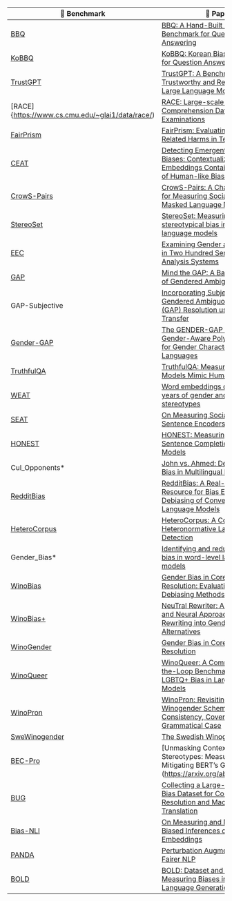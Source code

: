 | 🌟 **Benchmark** | 📜 **Paper** | ⚠️ **Risk** | 📌 **Subrisk** |
|------------------|-------------|-------------|----------------|
| [BBQ](https://github.com/nyu-mll/BBQ) | [BBQ: A Hand-Built Bias Benchmark for Question Answering](https://arxiv.org/abs/2110.08193) | Fairness | Output bias |
| [KoBBQ](https://jinjh0123.github.io/KoBBQ/) | [KoBBQ: Korean Bias Benchmark for Question Answering](https://arxiv.org/abs/2307.16778) | Fairness | Output bias |
| [TrustGPT](https://github.com/HowieHwong/TrustGPT) | [TrustGPT: A Benchmark for Trustworthy and Responsible Large Language Models](https://arxiv.org/abs/2306.11507) | Fairness | Output bias |
| [RACE]{https://www.cs.cmu.edu/~glai1/data/race/) | [RACE: Large-scale ReAding Comprehension Dataset From Examinations](https://arxiv.org/abs/1704.04683) | Fairness | Output bias |
| [FairPrism](https://github.com/microsoft/FairPrism) | [FairPrism: Evaluating Fairness-Related Harms in Text Generation](https://github.com/microsoft/FairPrism/blob/main/FairPrism_paper.pdf) | Fairness | Output bias |
| [CEAT](https://github.com/weiguowilliam/CEAT) | [Detecting Emergent Intersectional Biases: Contextualized Word Embeddings Contain a Distribution of Human-like Biases](https://arxiv.org/abs/2006.03955) | Fairness | Output bias |
| [CrowS-Pairs](https://github.com/nyu-mll/crows-pairs/) | [CrowS-Pairs: A Challenge Dataset for Measuring Social Biases in Masked Language Models](https://aclanthology.org/2020.emnlp-main.154.pdf) | Fairness | Output bias |
| [StereoSet](https://github.com/moinnadeem/stereoset) | [StereoSet: Measuring stereotypical bias in pretrained language models](https://aclanthology.org/2021.acl-long.416.pdf) | Fairness | Output bias |
| [EEC](https://www.svkir.com/resources.html) | [Examining Gender and Race Bias in Two Hundred Sentiment Analysis Systems](https://arxiv.org/abs/1805.04508) | Fairness | Output bias |
| [GAP](https://github.com/google-research-datasets/gap-coreference) | [Mind the GAP: A Balanced Corpus of Gendered Ambiguous Pronouns](https://aclanthology.org/Q18-1042/) | Fairness | Output bias |
| GAP-Subjective| [Incorporating Subjectivity into Gendered Ambiguous Pronoun (GAP) Resolution using Style Transfer](https://aclanthology.org/2022.gebnlp-1.28.pdf) | Fairness | Output bias |
| [Gender-GAP](https://github.com/facebookresearch/ResponsibleNLP?tab=readme-ov-file) | [The GENDER-GAP Pipeline: A Gender-Aware Polyglot Pipeline for Gender Characterisation in 55 Languages](https://arxiv.org/pdf/2308.16871) | Fairness | Output bias |
| [TruthfulQA](https://github.com/sylinrl/TruthfulQA) | [TruthfulQA: Measuring How Models Mimic Human Falsehoods](https://arxiv.org/abs/2109.07958) | Fairness | Output bias |
| [WEAT](https://github.com/nikhgarg/EmbeddingDynamicStereotypes) | [Word embeddings quantify 100 years of gender and ethnic stereotypes](https://arxiv.org/abs/1711.08412) | Fairness | Output bias |
| [SEAT](https://github.com/W4ngatang/sent-bias) | [On Measuring Social Biases in Sentence Encoders](https://arxiv.org/abs/1903.10561) | Fairness | Output bias |
| [HONEST](https://github.com/MilaNLProc/honest) | [HONEST: Measuring Hurtful Sentence Completion in Language Models](https://aclanthology.org/2021.naacl-main.191.pdf) | Fairness | Output bias |
| Cul_Opponents*| [John vs. Ahmed: Debate-Induced Bias in Multilingual LLMs](https://aclanthology.org/2024.arabicnlp-1.18.pdf) | Fairness | Output bias |
| [RedditBias](https://github.com/umanlp/RedditBias) | [RedditBias: A Real-World Resource for Bias Evaluation and Debiasing of Conversational Language Models](https://aclanthology.org/2021.acl-long.151.pdf) | Fairness | Output bias |
| [HeteroCorpus](https://github.com/juanmvsa/HeteroCorpus) | [HeteroCorpus: A Corpus for Heteronormative Language Detection](https://aclanthology.org/2022.gebnlp-1.23.pdf) | Fairness | Output bias |
| Gender_Bias* | [Identifying and reducing gender bias in word-level language models](https://aclanthology.org/N19-3002.pdf) || Fairness | Output bias |
| [WinoBias](https://github.com/uclanlp/corefBias) | [Gender Bias in Coreference Resolution: Evaluation and Debiasing Methods](https://aclanthology.org/N18-2003.pdf) | Fairness | Output bias |
| [WinoBias+](https://github.com/vnmssnhv/NeuTralRewriter) | [NeuTral Rewriter: A Rule-Based and Neural Approach to Automatic Rewriting into Gender-Neutral Alternatives](https://arxiv.org/abs/2109.06105) | Fairness | Output bias |
| [WinoGender](https://github.com/rudinger/winogender-schemas) | [Gender Bias in Coreference Resolution](https://arxiv.org/abs/1804.09301) | Fairness | Output bias |
| [WinoQueer](https://github.com/katyfelkner/winoqueer) | [WinoQueer: A Community-in-the-Loop Benchmark for Anti-LGBTQ+ Bias in Large Language Models](https://arxiv.org/abs/2306.15087) | Fairness | Output bias |
| [WinoPron](https://github.com/uds-lsv/winopron) | [WinoPron: Revisiting English Winogender Schemas for Consistency, Coverage, and Grammatical Case](https://arxiv.org/abs/2409.05653) | Fairness | Output bias |
| [SweWinogender](https://github.com/aidotse/superlim-baselines) | [The Swedish Winogender Dataset](https://aclanthology.org/2021.nodalida-main.52.pdf) | Fairness | Output bias |
| [BEC-Pro](https://github.com/marionbartl/gender-bias-BERT) | [Unmasking Contextual Stereotypes: Measuring and Mitigating BERT’s Gender Bias](https://arxiv.org/abs/2010.14534| Fairness | Output bias |
| [BUG](https://github.com/SLAB-NLP/BUG) | [Collecting a Large-Scale Gender Bias Dataset for Coreference Resolution and Machine Translation](https://arxiv.org/abs/2109.03858) | Fairness | Output bias |
| [Bias-NLI](https://github.com/sunipa/On-Measuring-and-Mitigating-Biased-Inferences-of-Word-Embeddings) | [On Measuring and Mitigating Biased Inferences of Word Embeddings](https://arxiv.org/abs/1908.09369) | Fairness | Output bias |
| [PANDA](https://github.com/facebookresearch/ResponsibleNLP) | [Perturbation Augmentation for Fairer NLP](https://arxiv.org/abs/2205.12586) | Fairness | Output bias |
| [BOLD](https://github.com/amazon-science/bold) | [BOLD: Dataset and Metrics for Measuring Biases in Open-Ended Language Generation](https://arxiv.org/abs/2101.11718) | Legal compliance | Legal accountability |
